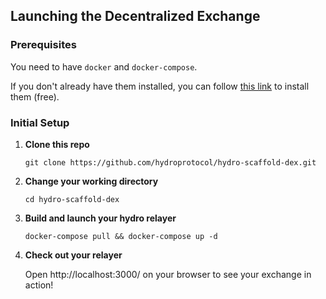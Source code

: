 


## Launching the Decentralized Exchange

### Prerequisites

You need to have `docker` and `docker-compose`.

If you don't already have them installed, you can follow [this link](https://docs.docker.com/compose/install/) to install them (free).

### Initial Setup

1.  **Clone this repo**

        git clone https://github.com/hydroprotocol/hydro-scaffold-dex.git

1.  **Change your working directory**

        cd hydro-scaffold-dex

1.  **Build and launch your hydro relayer**

        docker-compose pull && docker-compose up -d

    
1.  **Check out your relayer**

    Open http://localhost:3000/ on your browser to see your exchange in action!

